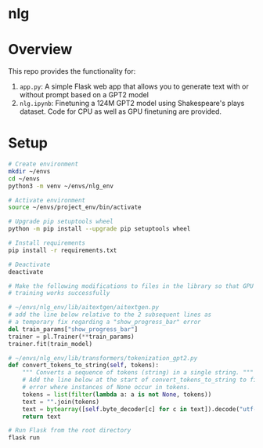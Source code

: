 # nlg
# Overview
This repo provides the functionality for:
1. ```app.py```: A simple Flask web app that allows you to generate text with or without prompt based on a GPT2 model
2. ```nlg.ipynb```: Finetuning a 124M GPT2 model using Shakespeare's plays dataset. Code for CPU as well as GPU
 finetuning are provided.

# Setup
~~~bash
# Create environment
mkdir ~/envs
cd ~/envs
python3 -m venv ~/envs/nlg_env

# Activate environment
source ~/envs/project_env/bin/activate

# Upgrade pip setuptools wheel
python -m pip install --upgrade pip setuptools wheel

# Install requirements
pip install -r requirements.txt

# Deactivate
deactivate
~~~

~~~python
# Make the following modifications to files in the library so that GPU
# training works successfully

# ~/envs/nlg_env/lib/aitextgen/aitextgen.py
# add the line below relative to the 2 subsequent lines as
# a temporary fix regarding a "show_progress_bar" error
del train_params["show_progress_bar"]
trainer = pl.Trainer(**train_params)
trainer.fit(train_model)

# ~/envs/nlg_env/lib/transformers/tokenization_gpt2.py
def convert_tokens_to_string(self, tokens):
    """ Converts a sequence of tokens (string) in a single string. """
    # Add the line below at the start of convert_tokens_to_string to fix
    # error where instances of None occur in tokens.
    tokens = list(filter(lambda a: a is not None, tokens))
    text = "".join(tokens)
    text = bytearray([self.byte_decoder[c] for c in text]).decode("utf-8", errors=self.errors)
    return text
~~~
~~~bash
# Run Flask from the root directory
flask run
~~~
